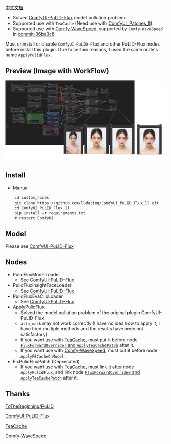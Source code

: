 [中文文档](README_CN.md)

- Solved [ComfyUI-PuLID-Flux](https://github.com/balazik/ComfyUI-PuLID-Flux) model pollution problem.
- Supported use with `TeaCache` (Need use with [ComfyUI_Patches_ll](https://github.com/lldacing/ComfyUI_Patches_ll)).
- Supported use with [Comfy-WaveSpeed](https://github.com/chengzeyi/Comfy-WaveSpeed), supported by `Comfy-WaveSpeed` in [commit-36ba3c8](https://github.com/chengzeyi/Comfy-WaveSpeed/commit/36ba3c8b74735d4521828507a4bf323df1a9a9d0).

Must uninstall or disable `ComfyUI-PuLID-Flux` and other PuLID-Flux nodes before install this plugin. Due to certain reasons, I used the same node's name `ApplyPulidFlux`.


## Preview (Image with WorkFlow)
![save api extended](examples/PuLID_with_speedup.png)

## Install

- Manual
```shell
    cd custom_nodes
    git clone https://github.com/lldacing/ComfyUI_PuLID_Flux_ll.git
    cd ComfyUI_PuLID_Flux_ll
    pip install -r requirements.txt
    # restart ComfyUI
```

## Model
Please see [ComfyUI-PuLID-Flux](https://github.com/balazik/ComfyUI-PuLID-Flux)


## Nodes
- PulidFluxModelLoader
  - See [ComfyUI-PuLID-Flux](https://github.com/balazik/ComfyUI-PuLID-Flux)
- PulidFluxInsightFaceLoader
  - See [ComfyUI-PuLID-Flux](https://github.com/balazik/ComfyUI-PuLID-Flux)
- PulidFluxEvaClipLoader
  - See [ComfyUI-PuLID-Flux](https://github.com/balazik/ComfyUI-PuLID-Flux)
- ApplyPulidFlux
  - Solved the model pollution problem of the original plugin ComfyUI-PuLID-Flux
  - `attn_mask` may not work correctly (I have no idea how to apply it, I have tried multiple methods and the results have been not satisfactory)
  - If you want use with [TeaCache](https://github.com/ali-vilab/TeaCache), must put it before node [`FluxForwardOverrider` and `ApplyTeaCachePatch`](https://github.com/lldacing/ComfyUI_Patches_ll) after it.
  - If you want use with [Comfy-WaveSpeed](https://github.com/chengzeyi/Comfy-WaveSpeed), must put it before node `ApplyFBCacheOnModel`.
- FixPulidFluxPatch (Deprecated)
  - If you want use with [TeaCache](https://github.com/ali-vilab/TeaCache), must link it after node `ApplyPulidFlux`, and link node [`FluxForwardOverrider` and `ApplyTeaCachePatch`](https://github.com/lldacing/ComfyUI_Patches_ll) after it.

## Thanks

[ToTheBeginning/PuLID](https://github.com/ToTheBeginning/PuLID)

[ComfyUI-PuLID-Flux](https://github.com/balazik/ComfyUI-PuLID-Flux)

[TeaCache](https://github.com/ali-vilab/TeaCache)

[Comfy-WaveSpeed](https://github.com/chengzeyi/Comfy-WaveSpeed)